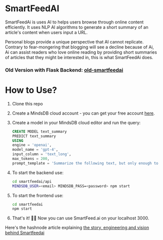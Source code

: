 # SmartFeedAI
SmartFeedAi is uses AI to helps users browse through online content efficiently. It uses NLP AI algorithms to generate a short summary of an article's content when users input a URL. 

Personal blogs provide a unique perspective that AI cannot replicate. Contrary to fear-mongering that blogging will see a decline because of Ai, Ai can assist readers who love online reading by providing short summaries of articles that they might be interested in, this is what SmartFeedAi does.

### Old Version with Flask Backend: [old-smartfeedai](https://github.com/avionmission/smartfeedai/tree/42e8289e53c68207f09388dc72f8fbda760c689a)

# How to Use?
1. Clone this repo
2. Create a MindsDB cloud account - you can get your free account [here](https://cloud.mindsdb.com/). 
3. Create a model in your MindsDB cloud editor and run the query:
    
    ```sql
    CREATE MODEL text_summary
    PREDICT text_summary
    USING
    engine = 'openai',
    model_name = 'gpt-4',
    input_column = 'text_long',
    max_tokens = 200,
    prompt_template = 'Summarize the following text, but only enough to inspire intrigue. text:{{text_long}}';
    ```
4. To start the backend use:

    ```bash
    cd smartfeedai/api
    MINDSDB_USER=<email> MINDSDB_PASS=<password> npm start
    ```
5. To start the frontend use:

    ```bash
    cd smartfeedai
    npm start
    ```
6. That's it! 🎉🎉 Now you can use SmartFeed.ai on your localhost 3000.

Here's the hashnode article explaining [the story, engineering and vision behind Smartfeedai](https://avionmission.hashnode.dev/building-an-ai-saas-with-mindsdb-and-react-smartfeedai) 
